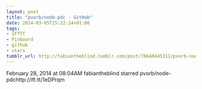 ```yaml
---
layout: post
title: "pvorb/node-pdc · GitHub"
date: 2014-03-05T15:22:14+01:00
tags:
- IFTTT
- Pinboard
- github
- stars
tumblr_url: http://fabiantheblind.tumblr.com/post/78648445311/pvorb-node-pdc-github
---
```

February 28, 2014 at 08:04AM
fabiantheblind starred pvorb/node-pdchttp://ift.tt/1eDPrqm
